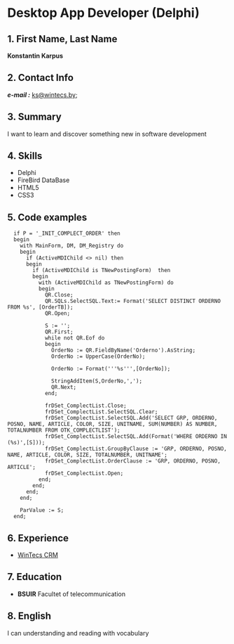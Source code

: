 # Desktop App Developer (Delphi)

## 1. First Name, Last Name

**Konstantin Karpus**

## 2. Contact Info
 
***e-mail :*** ks@wintecs.by;

## 3. Summary

I want to learn and discover something new in software development

## 4. Skills 
+ Delphi
+ FireBird DataBase
+ HTML5 
+ CSS3 

## 5. Code examples

```
  if P = '_INIT_COMPLECT_ORDER' then
  begin
    with MainForm, DM, DM_Registry do
    begin
      if (ActiveMDIChild <> nil) then
      begin
        if (ActiveMDIChild is TNewPostingForm)  then
        begin
          with (ActiveMDIChild as TNewPostingForm) do
          begin
            QR.Close;
            QR.SQLs.SelectSQL.Text:= Format('SELECT DISTINCT ORDERNO FROM %s', [OrderTB]);
            QR.Open;

            S := '';
            QR.First;
            while not QR.Eof do
            begin
              OrderNo := QR.FieldByName('Orderno').AsString;
              OrderNo := UpperCase(OrderNo);

              OrderNo := Format('''%s''',[OrderNo]);

              StringAddItem(S,OrderNo,',');
              QR.Next;
            end;

            frDSet_ComplectList.Close;
            frDSet_ComplectList.SelectSQL.Clear;
            frDSet_ComplectList.SelectSQL.Add('SELECT GRP, ORDERNO, POSNO, NAME, ARTICLE, COLOR, SIZE, UNITNAME, SUM(NUMBER) AS NUMBER, TOTALNUMBER FROM OTK_COMPLECTLIST');
            frDSet_ComplectList.SelectSQL.Add(Format('WHERE ORDERNO IN (%s)',[S]));
            frDSet_ComplectList.GroupByClause := 'GRP, ORDERNO, POSNO, NAME, ARTICLE, COLOR, SIZE, TOTALNUMBER, UNITNAME';
            frDSet_ComplectList.OrderClause := 'GRP, ORDERNO, POSNO, ARTICLE';
            frDSet_ComplectList.Open;
          end;
        end;
      end;
    end;

    ParValue := S;
  end;
````    

## 6. Experience

+  [WinTecs CRM](http://wintecs.by/product/wintecs-crm.html)
   
## 7. Education

+ **BSUIR**
  Facultet of telecommunication
   
## 8. English

I can understanding and reading with vocabulary

